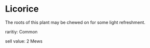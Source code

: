 # Licorice

The roots of this plant may be chewed on for some light refreshment.

raritiy: Common

sell value: 2 Mews